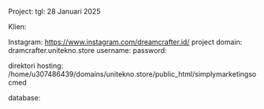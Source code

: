 Project:
tgl: 28 Januari 2025


Klien:


Instagram:  https://www.instagram.com/dreamcrafter.id/
project domain: dramcrafter.unitekno.store
username:
password:

direktori hosting: /home/u307486439/domains/unitekno.store/public_html/simplymarketingsocmed

database: 

